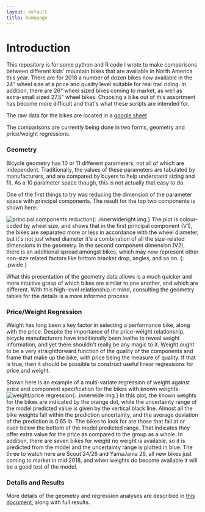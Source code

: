 ```yaml
---
layout: default
title: homepage
---
```

Introduction
============

This repository is for some python and R code I wrote to make comparisons between different kids' mountain bikes that are available in North America this year. There are for 2018 a number of dozen bikes now available in the 24" wheel size at a price and quality level suitable for real trail riding. In addition, there are 26" wheel sized bikes coming to market, as well as extra-small sized 27.5" wheel bikes. Choosing a bike out of this assortment has become more difficult and that's what these scripts are intended for.

The raw data for the bikes are located in a [google sheet](https://docs.google.com/spreadsheets/d/e/2PACX-1vRSF9BGnPRchnG9e03NIUNLRIOMxwb9amKUxtODxs9wmmkaxg-9D3_5CZkkis2YIDANWPUJVNnHRxYS/pubhtml)

The comparisons are currently being done in two forms, geometry and price/weight regressions.

### Geometry ###

Bicycle geometry has 10 or 11 different parameters, not all of which are independent. Traditionally, the values of these parameters are tabulated by manufacturers, and are compared by buyers to help understand sizing and fit. As a 10 parameter space though, this is not actually that easy to do. 

One of the first things to try was reducing the dimension of the parameter space with principal components. The result for the top two components is shown here:

![principal components reduction](/images/geo.pca.t.png){: .innerwideright img }
The plot is colour-coded by wheel size, and shows that in the first principal component (V1), the bikes are separated more or less in accordance with the wheel diameter, but it's not just wheel diameter it's a combination of all the size-related dimensions in the geometry. In the second component dimension (V2), there is an additional spread amongst bikes, which may now represent other non-size related factors like bottom bracket drop, angles, and so on. 
{: .pwide }

What this presentation of the geometry data allows is a much quicker and more intuitive grasp of which bikes are similar to one another, and which are different. With this high-level relationship in mind, consulting the geometry tables for the details is a more informed process.

### Price/Weight Regression ###

Weight has long been a key factor in selecting a performance bike, along with the price. Despite the importance of the price-weight relationship, bicycle manufacturers have traditionally been loathe to reveal weight information, and yet there shouldn't really be any magic to it. Weight ought to be a very straightforward function of the quality of the components and frame that make up the bike, with price being the measure of quality. If that is true, then it should be possible to construct useful linear regressions for price and weight. 

Shown here is an example of a multi-variate regression of weight against price and component specification for the bikes with known weights. 
![weight/price regression](/images/weight-price.t.png){: .innerwide img }
In this plot, the known weights for the bikes are indicated by the orange dot, while the uncertainty range of the model predicted value is given by the vertical black line. Almost all the bike weights fall within the prediction uncertainty, and the average deviation of the prediction is 0.65 lb. The bikes to look for are those that fall at or even below the bottom of the model predicted range. That indicates they offer extra value for the price as compared to the group as a whole. In addition, there are seven bikes for weight no weight is available, so it is predicted from the model and the uncertainty range is plotted in blue. The three to watch here are Scout 24/26 and YamaJama 26, all new bikes just coming to market in mid 2018, and when weights do become available it will be a good test of the model.

### Details and Results ###

More details of the geometry and regression analyses are described in [this document](https://docs.google.com/document/d/1GCeHPkG0CdZl3O7KylSOYC2eS9sgoozxHD8z3Y-BDEU/edit), along with full results.